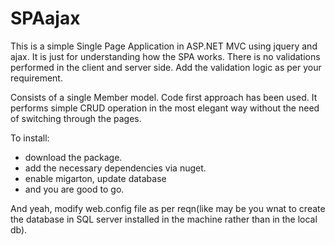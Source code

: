 # SPAajax

This is a simple Single Page Application in ASP.NET MVC using jquery and ajax. 
It is just for understanding how the SPA works. There is no validations performed 
in the client and server side. Add the validation logic as per your requirement.

Consists of a single Member model.  Code first approach has been used. 
It performs simple CRUD operation in the most elegant way without the need   
of switching through the pages. 

To install:
  * download the package.
  * add the necessary dependencies via nuget.
  * enable migarton, update database 
  * and you are good to go.
  
And yeah, modify web.config file as per reqn(like may be you wnat to create the database in SQL server
installed in the machine rather than in the local db).


  
